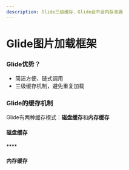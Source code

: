 ```yaml
---
description: Glide三级缓存、Glide会不会内存泄漏
---
```


# Glide图片加载框架

### Glide优势？

* 简洁方便、链式调用
* 三级缓存机制，避免重复加载

### Glide的缓存机制

Glide有两种缓存模式：**磁盘缓存**和**内存缓存**

#### **磁盘缓存**

\*\*\*\*

#### **内存缓存**



